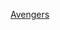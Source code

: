 [Avengers](https://sm.mashable.com/mashable_in/seo/default/8-years-of-the-avengers-how-joss-whedons-risk-became-crucial_5z9w.jpg)
